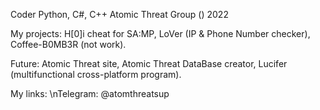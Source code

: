 Coder Python, C#, C++
Atomic Threat Group () 2022

My projects:
  H[0]i cheat for SA:MP,
  LoVer (IP & Phone Number checker),
  Coffee-B0MB3R (not work).
  
 Future:
  Atomic Threat site,
  Atomic Threat DataBase creator,
  Lucifer (multifunctional cross-platform program).
  
 My links:
  \nTelegram: @atomthreatsup
